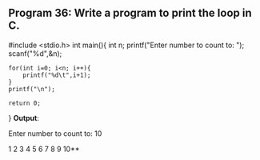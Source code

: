## Program 36: Write a program to print the loop in C. ##
#include <stdio.h>
int main(){
    int n;
    printf("Enter number to count to: ");
    scanf("%d",&n);

    for(int i=0; i<n; i++){
        printf("%d\t",i+1);
    }
    printf("\n");

    return 0;
}
**Output**:

Enter number to count to: 10

1 2 3 4 5 6 7 8 9 10**

